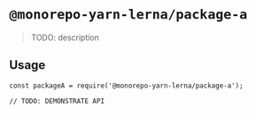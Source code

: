 # `@monorepo-yarn-lerna/package-a`

> TODO: description

## Usage

```
const packageA = require('@monorepo-yarn-lerna/package-a');

// TODO: DEMONSTRATE API
```
